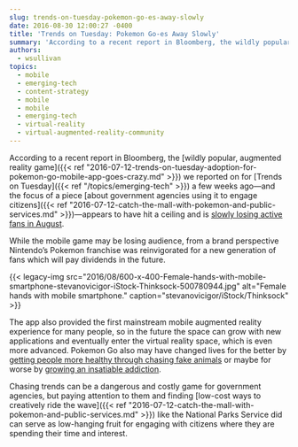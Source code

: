 ```yaml
---
slug: trends-on-tuesday-pokemon-go-es-away-slowly
date: 2016-08-30 12:00:27 -0400
title: 'Trends on Tuesday: Pokemon Go-es Away Slowly'
summary: 'According to a recent report in Bloomberg, the wildly popular augmented reality game we reported on a few weeks ago&mdash;and the focus of a piece about government agencies using it to engage citizens&mdash;appears to have hit a ceiling and is slowly losing active fans in August.'
authors:
  - wsullivan
topics:
  - mobile
  - emerging-tech
  - content-strategy
  - mobile
  - mobile
  - emerging-tech
  - virtual-reality
  - virtual-augmented-reality-community
---
```


According to a recent report in Bloomberg, the [wildly popular, augmented reality game]({{< ref "2016-07-12-trends-on-tuesday-adoption-for-pokemon-go-mobile-app-goes-crazy.md" >}}) we reported on for [Trends on Tuesday]({{< ref "/topics/emerging-tech" >}}) a few weeks ago&mdash;and the focus of a piece [about government agencies using it to engage citizens]({{< ref "2016-07-12-catch-the-mall-with-pokemon-and-public-services.md" >}})&mdash;appears to have hit a ceiling and is [slowly losing active fans in August](https://www.bloomberg.com/news/articles/2016-08-22/these-charts-show-that-pokemon-go-is-already-in-decline).

While the mobile game may be losing audience, from a brand perspective Nintendo’s Pokemon franchise was reinvigorated for a new generation of fans which will pay dividends in the future.

{{< legacy-img src="2016/08/600-x-400-Female-hands-with-mobile-smartphone-stevanovicigor-iStock-Thinksock-500780944.jpg" alt="Female hands with mobile smartphone." caption="stevanovicigor/iStock/Thinksock" >}} 

The app also provided the first mainstream mobile augmented reality experience for many people, so in the future the space can grow with new applications and eventually enter the virtual reality space, which is even more advanced. Pokemon Go also may have changed lives for the better by [getting people more healthy through chasing fake animals](http://health.usnews.com/wellness/articles/2016-07-11/pokemon-go-has-everyone-exercising) or maybe for worse by [growing an insatiable addiction](http://www.slate.com/articles/technology/gaming/2016/08/i_am_a_hardcore_pokemon_go_player_and_i_might_not_be_ok.html).

Chasing trends can be a dangerous and costly game for government agencies, but paying attention to them and finding [low-cost ways to creatively ride the wave]({{< ref "2016-07-12-catch-the-mall-with-pokemon-and-public-services.md" >}}) like the National Parks Service did can serve as low-hanging fruit for engaging with citizens where they are spending their time and interest.
